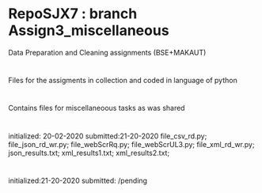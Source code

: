 # RepoSJX7 : branch Assign3_miscellaneous
Data Preparation and Cleaning assignments (BSE+MAKAUT)
#
Files for the assigments in collection and coded in language of python 
#
Contains files for miscellaneoous tasks as was shared 

# 
initialized: 20-02-2020 submitted:21-20-2020
file_csv_rd.py;
file_json_rd_wr.py;
file_webScrRq.py;
file_webScrUL3.py;
file_xml_rd_wr.py;
json_results.txt;
xml_results1.txt;
xml_results2.txt;
# 
initialized:21-20-2020 submitted: /pending
